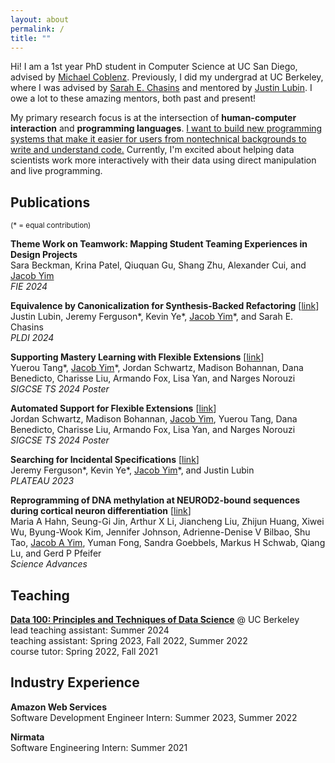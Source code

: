```yaml
---
layout: about
permalink: /
title: ""
---
```


Hi! I am a 1st year PhD student in Computer Science at UC San Diego, advised by [Michael Coblenz](https://cseweb.ucsd.edu/~mcoblenz/). Previously, I did my undergrad at UC Berkeley, where I was advised by [Sarah E. Chasins](https://schasins.com/) and mentored by [Justin Lubin](https://jlubin.net/).  I owe a lot to these amazing mentors, both past and present!

My primary research focus is at the intersection of **human-computer interaction** and **programming languages**. <ins>I want to build new programming systems that make it easier for users from nontechnical backgrounds to write and understand code.</ins> Currently, I'm excited about helping data scientists work more interactively with their data using direct manipulation and live programming.

## Publications
<sup>(\* = equal contribution)</sup>

__Theme Work on Teamwork: Mapping Student Teaming Experiences in Design Projects__ \
Sara Beckman, Krina Patel, Qiuquan Gu, Shang Zhu, Alexander Cui, and <ins>Jacob Yim</ins> \
*FIE 2024*

__Equivalence by Canonicalization for Synthesis-Backed Refactoring__ [[link](https://doi.org/10.1145/3656453)] \
Justin Lubin, Jeremy Ferguson\*, Kevin Ye\*, <ins>Jacob Yim</ins>\*, and Sarah E. Chasins \
*PLDI 2024*

__Supporting Mastery Learning with Flexible Extensions__ [[link](https://doi.org/10.1145/3626253.3635615)] \
Yuerou Tang\*, <ins>Jacob Yim</ins>\*, Jordan Schwartz, Madison Bohannan, Dana Benedicto, Charisse Liu, Armando Fox, Lisa Yan, and Narges Norouzi \
*SIGCSE TS 2024 Poster*

__Automated Support for Flexible Extensions__ [[link](https://doi.org/10.1145/3626253.3635628)] \
Jordan Schwartz, Madison Bohannan, <ins>Jacob Yim</ins>, Yuerou Tang, Dana Benedicto, Charisse Liu, Armando Fox, Lisa Yan, and Narges Norouzi \
*SIGCSE TS 2024 Poster*

__Searching for Incidental Specifications__ [[link](https://doi.org/10.1184/R1/22277332.v1)] \
Jeremy Ferguson\*, Kevin Ye\*, <ins>Jacob Yim</ins>\*, and Justin Lubin \
*PLATEAU 2023*

__Reprogramming of DNA methylation at NEUROD2-bound sequences during cortical neuron differentiation__ [[link](https://doi.org/10.1126/sciadv.aax0080)] \
Maria A Hahn, Seung-Gi Jin, Arthur X Li, Jiancheng Liu, Zhijun Huang, Xiwei Wu, Byung-Wook Kim, Jennifer Johnson, Adrienne-Denise V Bilbao, Shu Tao, <ins>Jacob A Yim</ins>, Yuman Fong, Sandra Goebbels, Markus H Schwab, Qiang Lu, and Gerd P Pfeifer \
*Science Advances*

## Teaching
[__Data 100: Principles and Techniques of Data Science__](https://ds100.org) @ UC Berkeley \
lead teaching assistant: Summer 2024 \
teaching assistant: Spring 2023, Fall 2022, Summer 2022 \
course tutor: Spring 2022, Fall 2021

## Industry Experience
__Amazon Web Services__ \
Software Development Engineer Intern: Summer 2023, Summer 2022

__Nirmata__ \
Software Engineering Intern: Summer 2021